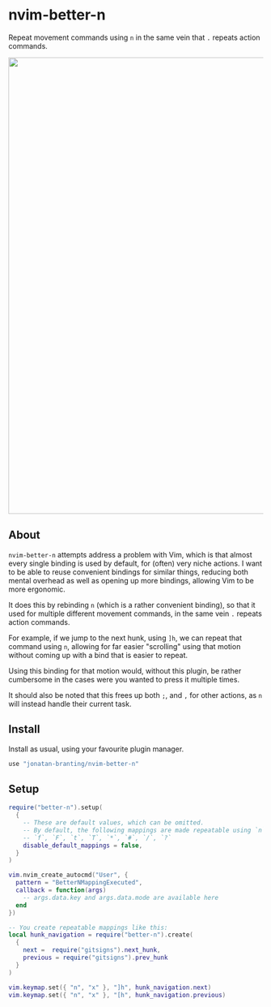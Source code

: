 # nvim-better-n
Repeat movement commands using `n` in the same vein that `.` repeats action commands.

<div align="center">
	<img src="https://user-images.githubusercontent.com/985954/171856362-3e5feda1-8869-4512-bc78-7bdff2b4b3dd.gif" width=900>
</div>

## About
`nvim-better-n` attempts address a problem with Vim, which is that almost every
single binding is used by default, for (often) very niche actions. I want to be
able to reuse convenient bindings for similar things, reducing both mental
overhead as well as opening up more bindings, allowing Vim to be more
ergonomic.

It does this by rebinding `n` (which is a rather convenient binding), so that
it used for multiple different movement commands, in the same vein `.` repeats
action commands.

For example, if we jump to the next hunk, using `]h`, we can repeat
that command using `n`, allowing for far easier "scrolling" using that motion
without coming up with a bind that is easier to repeat.

Using this binding for that motion would, without this plugin, be rather
cumbersome in the cases were you wanted to press it multiple times.

It should also be noted that this frees up both `;`, and `,` for other actions,
as `n` will instead handle their current task.

## Install
Install as usual, using your favourite plugin manager.

```lua
use "jonatan-branting/nvim-better-n"
```

## Setup

```lua
require("better-n").setup(
  {
    -- These are default values, which can be omitted.
    -- By default, the following mappings are made repeatable using `n` and `<S-n>`:
    -- `f`, `F`, `t`, `T`, `*`, `#`, `/`, `?`
    disable_default_mappings = false,
  }
)

vim.nvim_create_autocmd("User", {
  pattern = "BetterNMappingExecuted",
  callback = function(args)
    -- args.data.key and args.data.mode are available here
  end
})

-- You create repeatable mappings like this:
local hunk_navigation = require("better-n").create(
  {
    next =  require("gitsigns").next_hunk,
    previous = require("gitsigns").prev_hunk
  }
)

vim.keymap.set({ "n", "x" }, "]h", hunk_navigation.next)
vim.keymap.set({ "n", "x" }, "[h", hunk_navigation.previous)
```
